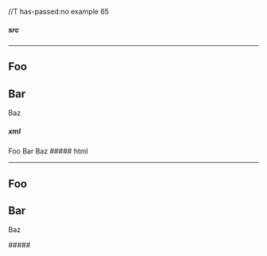 //T has-passed:no
example 65
##### src
---
Foo
---
Bar
---
Baz
##### xml
<?xml version="1.0" encoding="UTF-8"?>
<!DOCTYPE document SYSTEM "CommonMark.dtd">
<document xmlns="http://commonmark.org/xml/1.0">
  <thematic_break />
  <heading level="2">
    <text>Foo</text>
  </heading>
  <heading level="2">
    <text>Bar</text>
  </heading>
  <paragraph>
    <text>Baz</text>
  </paragraph>
</document>
##### html
<hr />
<h2>Foo</h2>
<h2>Bar</h2>
<p>Baz</p>
#####

